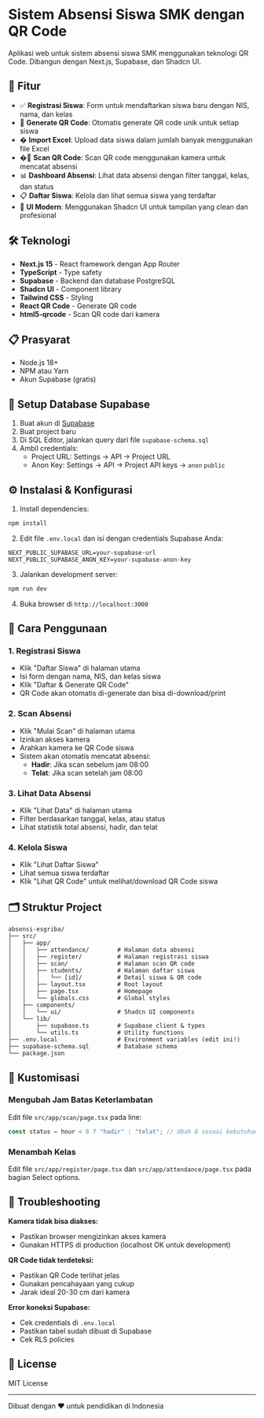 # Sistem Absensi Siswa SMK dengan QR Code

Aplikasi web untuk sistem absensi siswa SMK menggunakan teknologi QR Code. Dibangun dengan Next.js, Supabase, dan Shadcn UI.

## 🚀 Fitur

- ✅ **Registrasi Siswa**: Form untuk mendaftarkan siswa baru dengan NIS, nama, dan kelas
- 📱 **Generate QR Code**: Otomatis generate QR code unik untuk setiap siswa
- � **Import Excel**: Upload data siswa dalam jumlah banyak menggunakan file Excel
- �📸 **Scan QR Code**: Scan QR code menggunakan kamera untuk mencatat absensi
- 📊 **Dashboard Absensi**: Lihat data absensi dengan filter tanggal, kelas, dan status
- 📋 **Daftar Siswa**: Kelola dan lihat semua siswa yang terdaftar
- 🎨 **UI Modern**: Menggunakan Shadcn UI untuk tampilan yang clean dan profesional

## 🛠️ Teknologi

- **Next.js 15** - React framework dengan App Router
- **TypeScript** - Type safety
- **Supabase** - Backend dan database PostgreSQL
- **Shadcn UI** - Component library
- **Tailwind CSS** - Styling
- **React QR Code** - Generate QR code
- **html5-qrcode** - Scan QR code dari kamera

## 📋 Prasyarat

- Node.js 18+ 
- NPM atau Yarn
- Akun Supabase (gratis)

## 🔧 Setup Database Supabase

1. Buat akun di [Supabase](https://supabase.com)
2. Buat project baru
3. Di SQL Editor, jalankan query dari file `supabase-schema.sql`
4. Ambil credentials:
   - Project URL: Settings → API → Project URL
   - Anon Key: Settings → API → Project API keys → `anon` `public`

## ⚙️ Instalasi & Konfigurasi

1. Install dependencies:
```bash
npm install
```

2. Edit file `.env.local` dan isi dengan credentials Supabase Anda:
```env
NEXT_PUBLIC_SUPABASE_URL=your-supabase-url
NEXT_PUBLIC_SUPABASE_ANON_KEY=your-supabase-anon-key
```

3. Jalankan development server:
```bash
npm run dev
```

4. Buka browser di `http://localhost:3000`

## 📱 Cara Penggunaan

### 1. Registrasi Siswa
- Klik "Daftar Siswa" di halaman utama
- Isi form dengan nama, NIS, dan kelas siswa
- Klik "Daftar & Generate QR Code"
- QR Code akan otomatis di-generate dan bisa di-download/print

### 2. Scan Absensi
- Klik "Mulai Scan" di halaman utama
- Izinkan akses kamera
- Arahkan kamera ke QR Code siswa
- Sistem akan otomatis mencatat absensi:
  - **Hadir**: Jika scan sebelum jam 08:00
  - **Telat**: Jika scan setelah jam 08:00

### 3. Lihat Data Absensi
- Klik "Lihat Data" di halaman utama
- Filter berdasarkan tanggal, kelas, atau status
- Lihat statistik total absensi, hadir, dan telat

### 4. Kelola Siswa
- Klik "Lihat Daftar Siswa"
- Lihat semua siswa terdaftar
- Klik "Lihat QR Code" untuk melihat/download QR Code siswa

## 🗂️ Struktur Project

```
absensi-esgriba/
├── src/
│   ├── app/
│   │   ├── attendance/        # Halaman data absensi
│   │   ├── register/          # Halaman registrasi siswa
│   │   ├── scan/              # Halaman scan QR code
│   │   ├── students/          # Halaman daftar siswa
│   │   │   └── [id]/          # Detail siswa & QR code
│   │   ├── layout.tsx         # Root layout
│   │   ├── page.tsx           # Homepage
│   │   └── globals.css        # Global styles
│   ├── components/
│   │   └── ui/                # Shadcn UI components
│   └── lib/
│       ├── supabase.ts        # Supabase client & types
│       └── utils.ts           # Utility functions
├── .env.local                 # Environment variables (edit ini!)
├── supabase-schema.sql        # Database schema
└── package.json
```

## 🎨 Kustomisasi

### Mengubah Jam Batas Keterlambatan
Edit file `src/app/scan/page.tsx` pada line:
```typescript
const status = hour < 8 ? "hadir" : "telat"; // Ubah 8 sesuai kebutuhan
```

### Menambah Kelas
Edit file `src/app/register/page.tsx` dan `src/app/attendance/page.tsx` pada bagian Select options.

## 🐛 Troubleshooting

**Kamera tidak bisa diakses:**
- Pastikan browser mengizinkan akses kamera
- Gunakan HTTPS di production (localhost OK untuk development)

**QR Code tidak terdeteksi:**
- Pastikan QR Code terlihat jelas
- Gunakan pencahayaan yang cukup
- Jarak ideal 20-30 cm dari kamera

**Error koneksi Supabase:**
- Cek credentials di `.env.local`
- Pastikan tabel sudah dibuat di Supabase
- Cek RLS policies

## 📄 License

MIT License

---

Dibuat dengan ❤️ untuk pendidikan di Indonesia
